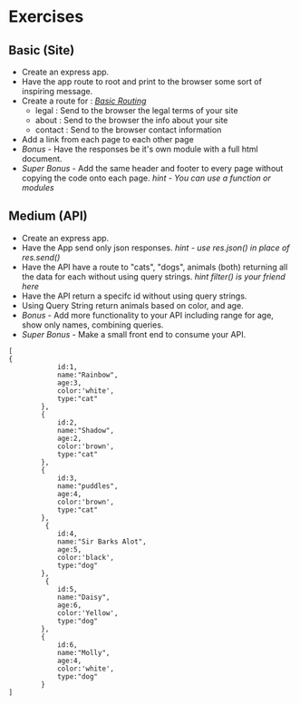 # Exercises

## Basic (Site)
* Create an express app.
* Have the app route to root and print to the browser some sort of inspiring message.
* Create a route for : *[Basic Routing](https://expressjs.com/en/starter/basic-routing.html)*
    - legal : Send to the browser the legal terms of your site
    - about : Send to the browser the info about your site
    - contact : Send to the browser contact information
* Add a link from each page to each other page
* *Bonus* - Have the responses be it's own module with a full html document.
* *Super Bonus* - Add the same header and footer to every page without copying the code onto each page. *hint - You can use a function or modules*

## Medium (API)
* Create an express app.
* Have the App send only json responses. *hint - use res.json() in place of res.send()*
* Have the API have a route to "cats", "dogs", animals (both) returning all the data for each without using query strings. *hint filter() is your friend here*
* Have the API return a specifc id without using query strings.
* Using Query String return animals based on color, and age.
* *Bonus* - Add more functionality to your API including range for age, show only names, combining queries.
* *Super Bonus* - Make a small front end to consume your API.

```
[
{
            id:1,
            name:"Rainbow",
            age:3,
            color:'white',
            type:"cat"
        },
        {
            id:2,
            name:"Shadow",
            age:2,
            color:'brown',
            type:"cat"
        },
        {
            id:3,
            name:"puddles",
            age:4,
            color:'brown',
            type:"cat"
        },
         {
            id:4,
            name:"Sir Barks Alot",
            age:5,
            color:'black',
            type:"dog"
        },
         {
            id:5,
            name:"Daisy",
            age:6,
            color:'Yellow',
            type:"dog"
        },
        {
            id:6,
            name:"Molly",
            age:4,
            color:'white',
            type:"dog"
        }        
]
```
